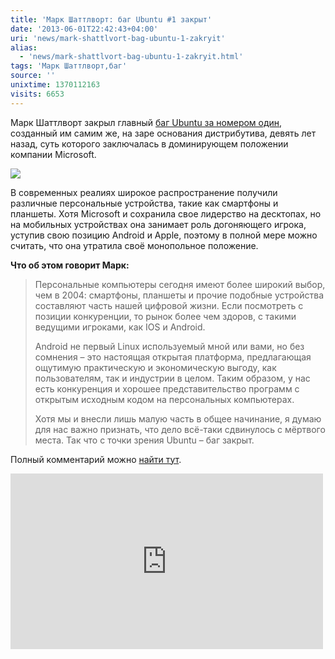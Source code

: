 ```yaml
---
title: 'Марк Шаттлворт: баг Ubuntu #1 закрыт'
date: '2013-06-01T22:42:43+04:00'
uri: 'news/mark-shattlvort-bag-ubuntu-1-zakryit'
alias: 
  - 'news/mark-shattlvort-bag-ubuntu-1-zakryit.html'
tags: 'Марк Шаттлворт,баг'
source: ''
unixtime: 1370112163
visits: 6653
---
```

Марк Шаттлворт закрыл главный [баг Ubuntu за номером один](https://bugs.launchpad.net/ubuntu/+bug/1), созданный им самим же, на заре основания дистрибутива, девять лет назад, суть которого заключалась в доминирующем положении компании Microsoft.

[![](img/2013/06/01/22-00/496229737.jpg)](img/2013/06/01/22-00/496229737.jpg)

В современных реалиях широкое распространение получили различные персональные устройства, такие как смартфоны и планшеты. Хотя Microsoft и сохранила свое лидерство на десктопах, но на мобильных устройствах она занимает роль догоняющего игрока, уступив свою позицию Android и Apple, поэтому в полной мере можно считать, что она утратила своё монопольное положение.

**Что об этом говорит Марк:**

> Персональные компьютеры сегодня имеют более широкий выбор, чем в 2004: смартфоны, планшеты и прочие подобные устройства составляют часть нашей цифровой жизни. Если посмотреть с позиции конкуренции, то рынок более чем здоров, с такими ведущими игроками, как IOS и Android.
> 
> Android не первый Linux используемый мной или вами, но без сомнения – это настоящая открытая платформа, предлагающая ощутимую практическую и экономическую выгоду, как пользователям, так и индустрии в целом. Таким образом, у нас есть конкуренция и хорошее представительство программ с открытым исходным кодом на персональных компьютерах.
> 
> Хотя мы и внесли лишь малую часть в общее начинание, я думаю для нас важно признать, что дело всё-таки сдвинулось с мёртвого места. Так что с точки зрения Ubuntu – баг закрыт.

Полный комментарий можно [найти тут](https://bugs.launchpad.net/ubuntu/+bug/1/comments/1834).

 <iframe src="https://www.youtube.com/embed/R839f66OKNc" frameborder="0" width="500" height="281"></iframe>
